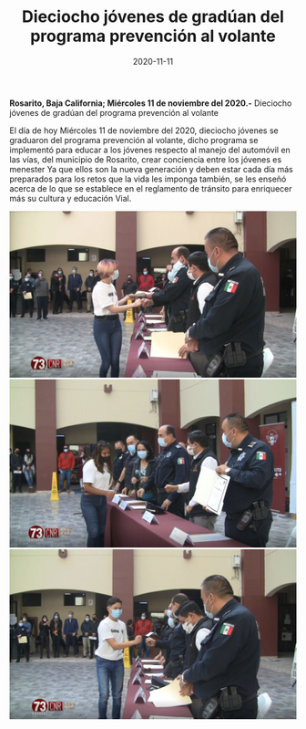 ﻿---
layout: blog
title:  "Dieciocho jóvenes de gradúan del programa prevención al volante"
date:   2020-11-11  
categories: rosarito
permalink: /:categories/:title:output_ext
image: /img/cnr/dieciocho.jpg
autor: 
---


**Rosarito, Baja California;  Miércoles 11 de noviembre del 2020.-** Dieciocho jóvenes de gradúan del programa prevención al volante


El día de hoy Miércoles 11 de noviembre del 2020, dieciocho jóvenes se graduaron del programa prevención al volante, dicho programa se implementó para educar a los jóvenes respecto al manejo del automóvil en las vías, del municipio de Rosarito, crear conciencia entre los jóvenes es menester Ya que ellos son la nueva generación y deben estar cada día más preparados para los retos que la vida les imponga también, se les enseñó acerca de lo que se establece en el reglamento de tránsito para enriquecer más su cultura y educación Vial.

<div id="carouselExampleSlidesOnly" class="carousel slide" data-ride="carousel">
  <div class="carousel-inner">
    <div class="carousel-item active">
       <img class="d-block w-100" src="/img/cnr/dieciocho.jpg" loading="lazy"  alt="Jóvenes se graduan">
    </div>
        <div class="carousel-item active">
       <img class="d-block w-100" src="/img/cnr/dieciocho-2.jpg" loading="lazy"  alt="Jóvenes se graduan">
    </div>
        <div class="carousel-item active">
       <img class="d-block w-100" src="/img/cnr/dieciocho-3.jpg" loading="lazy"  alt="Jóvenes se graduan">
    </div>
  </div>
</div>